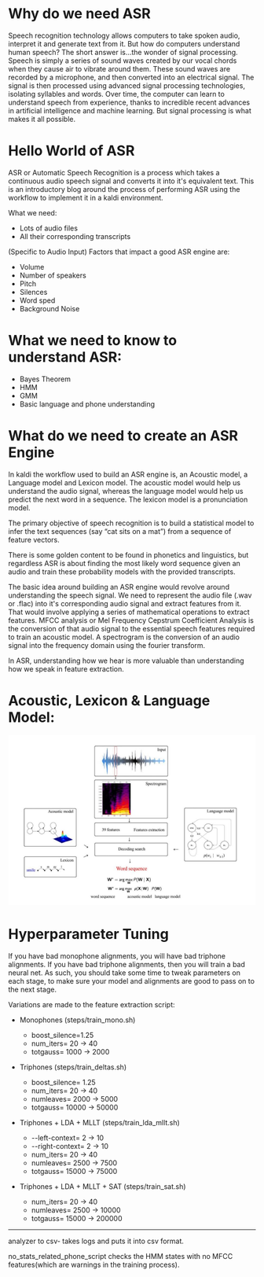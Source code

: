 # Why do we need ASR

Speech recognition technology allows computers to take spoken audio, interpret it and generate text from it. 
But how do computers understand human speech? The short answer is…the wonder of signal processing. Speech 
is simply a series of sound waves created by our vocal chords when they cause air to vibrate around them.
These sound waves are recorded by a microphone, and then converted into an electrical signal. The signal 
is then processed using advanced signal processing technologies, isolating syllables and words. Over time, the computer can learn to understand speech from experience, thanks to incredible recent advances in artificial intelligence and machine learning. But signal processing is what makes it all possible.


# Hello World of ASR

ASR or Automatic Speech Recognition is a process which takes a continuous audio speech signal
and converts it into it's equivalent text. This is an introductory blog around the process of performing ASR
using the workflow to implement it in a kaldi environment.

What we need:

* Lots of audio files
* All their corresponding transcripts

(Specific to Audio Input) Factors that impact a good ASR engine are:

* Volume
* Number of speakers
* Pitch
* Silences
* Word sped
* Background Noise


# What we need to know to understand ASR:

* Bayes Theorem
* HMM
* GMM
* Basic language and phone understanding


# What do we need to create an ASR Engine 

In kaldi the workflow used to build an ASR engine is, an Acoustic model, a Language model and Lexicon model.
The acoustic model would help us understand the audio signal, whereas the language model would help us predict the
next word in a sequence. The lexicon model is a pronunciation model.

The primary objective of speech recognition is to build a statistical model to infer the text sequences 
(say “cat sits on a mat”) from a sequence of feature vectors.

There is some golden content to be found in phonetics and linguistics, but regardless ASR is about finding the most 
likely word sequence given an audio and train these probability models with the provided transcripts.

The basic idea around building an ASR engine would revolve around understanding the speech signal. We need to 
represent the audio file (.wav or .flac) into it's corresponding audio signal and extract features from it. That
would involve applying a series of mathematical operations to extract features. MFCC analysis or Mel Frequency Cepstrum 
Coefficient Analysis is the conversion of that audio signal to the essential speech features required to train an 
acoustic model. A spectrogram is the conversion of an audio signal into the frequency domain using the fourier transform. 

In ASR, understanding how we hear is more valuable than understanding how we speak in feature extraction.

# Acoustic, Lexicon & Language Model:

![ASR](resources/ASR.JPG "ASR")



# Hyperparameter Tuning
 If you have bad monophone alignments, you will have bad triphone alignments. If you have bad triphone alignments, 
 then you will train a bad neural net. As such, you should take some time to tweak parameters on each stage, to 
 make sure your model and alignments are good to pass on to the next stage.

Variations are made to the feature extraction script:

* Monophones (steps/train_mono.sh)
  * boost_silence=1.25
  * num_iters= 20 → 40
  * totgauss= 1000 → 2000
* Triphones (steps/train_deltas.sh)
  *  boost_silence= 1.25
  *  num_iters= 20 → 40
  *  numleaves= 2000 → 5000
  *  totgauss= 10000 → 50000
* Triphones + LDA + MLLT (steps/train_lda_mllt.sh)
    * --left-context= 2 → 10
    * --right-context= 2 → 10
    * num_iters= 20 → 40
    * numleaves= 2500 → 7500
    * totgauss= 15000 → 75000  

* Triphones + LDA + MLLT + SAT (steps/train_sat.sh)
    * num_iters= 20 → 40
    * numleaves= 2500 → 10000
    * totgauss= 15000 → 200000
  
-------


analyzer to csv- takes logs and puts it into csv format.

no_stats_related_phone_script checks the HMM states with no MFCC features(which are warnings in the training process).
